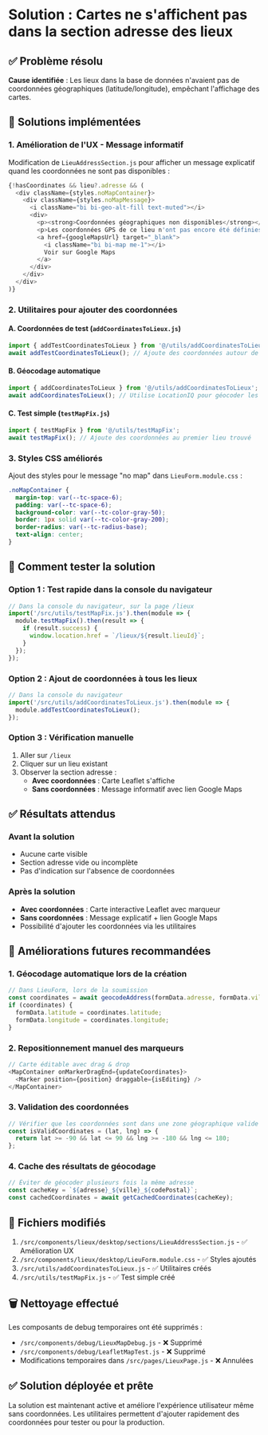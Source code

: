 # Solution : Cartes ne s'affichent pas dans la section adresse des lieux

## ✅ Problème résolu

**Cause identifiée** : Les lieux dans la base de données n'avaient pas de coordonnées géographiques (latitude/longitude), empêchant l'affichage des cartes.

## 🔧 Solutions implémentées

### 1. Amélioration de l'UX - Message informatif
Modification de `LieuAddressSection.js` pour afficher un message explicatif quand les coordonnées ne sont pas disponibles :

```javascript
{!hasCoordinates && lieu?.adresse && (
  <div className={styles.noMapContainer}>
    <div className={styles.noMapMessage}>
      <i className="bi bi-geo-alt-fill text-muted"></i>
      <div>
        <p><strong>Coordonnées géographiques non disponibles</strong></p>
        <p>Les coordonnées GPS de ce lieu n'ont pas encore été définies.</p>
        <a href={googleMapsUrl} target="_blank">
          <i className="bi bi-map me-1"></i>
          Voir sur Google Maps
        </a>
      </div>
    </div>
  </div>
)}
```

### 2. Utilitaires pour ajouter des coordonnées

#### A. Coordonnées de test (`addCoordinatesToLieux.js`)
```javascript
import { addTestCoordinatesToLieux } from '@/utils/addCoordinatesToLieux';
await addTestCoordinatesToLieux(); // Ajoute des coordonnées autour de Paris
```

#### B. Géocodage automatique
```javascript
import { addCoordinatesToLieux } from '@/utils/addCoordinatesToLieux';
await addCoordinatesToLieux(); // Utilise LocationIQ pour géocoder les adresses
```

#### C. Test simple (`testMapFix.js`)
```javascript
import { testMapFix } from '@/utils/testMapFix';
await testMapFix(); // Ajoute des coordonnées au premier lieu trouvé
```

### 3. Styles CSS améliorés
Ajout des styles pour le message "no map" dans `LieuForm.module.css` :

```css
.noMapContainer {
  margin-top: var(--tc-space-6);
  padding: var(--tc-space-6);
  background-color: var(--tc-color-gray-50);
  border: 1px solid var(--tc-color-gray-200);
  border-radius: var(--tc-radius-base);
  text-align: center;
}
```

## 🧪 Comment tester la solution

### Option 1 : Test rapide dans la console du navigateur
```javascript
// Dans la console du navigateur, sur la page /lieux
import('/src/utils/testMapFix.js').then(module => {
  module.testMapFix().then(result => {
    if (result.success) {
      window.location.href = `/lieux/${result.lieuId}`;
    }
  });
});
```

### Option 2 : Ajout de coordonnées à tous les lieux
```javascript
// Dans la console du navigateur
import('/src/utils/addCoordinatesToLieux.js').then(module => {
  module.addTestCoordinatesToLieux();
});
```

### Option 3 : Vérification manuelle
1. Aller sur `/lieux`
2. Cliquer sur un lieu existant
3. Observer la section adresse :
   - **Avec coordonnées** : Carte Leaflet s'affiche
   - **Sans coordonnées** : Message informatif avec lien Google Maps

## ✅ Résultats attendus

### Avant la solution
- Aucune carte visible
- Section adresse vide ou incomplète
- Pas d'indication sur l'absence de coordonnées

### Après la solution
- **Avec coordonnées** : Carte interactive Leaflet avec marqueur
- **Sans coordonnées** : Message explicatif + lien Google Maps
- Possibilité d'ajouter les coordonnées via les utilitaires

## 🔮 Améliorations futures recommandées

### 1. Géocodage automatique lors de la création
```javascript
// Dans LieuForm, lors de la soumission
const coordinates = await geocodeAddress(formData.adresse, formData.ville);
if (coordinates) {
  formData.latitude = coordinates.latitude;
  formData.longitude = coordinates.longitude;
}
```

### 2. Repositionnement manuel des marqueurs
```javascript
// Carte éditable avec drag & drop
<MapContainer onMarkerDragEnd={updateCoordinates}>
  <Marker position={position} draggable={isEditing} />
</MapContainer>
```

### 3. Validation des coordonnées
```javascript
// Vérifier que les coordonnées sont dans une zone géographique valide
const isValidCoordinates = (lat, lng) => {
  return lat >= -90 && lat <= 90 && lng >= -180 && lng <= 180;
};
```

### 4. Cache des résultats de géocodage
```javascript
// Éviter de géocoder plusieurs fois la même adresse
const cacheKey = `${adresse}_${ville}_${codePostal}`;
const cachedCoordinates = await getCachedCoordinates(cacheKey);
```

## 📁 Fichiers modifiés

1. `/src/components/lieux/desktop/sections/LieuAddressSection.js` - ✅ Amélioration UX
2. `/src/components/lieux/desktop/LieuForm.module.css` - ✅ Styles ajoutés
3. `/src/utils/addCoordinatesToLieux.js` - ✅ Utilitaires créés
4. `/src/utils/testMapFix.js` - ✅ Test simple créé

## 🗑️ Nettoyage effectué

Les composants de debug temporaires ont été supprimés :
- `/src/components/debug/LieuxMapDebug.js` - ❌ Supprimé
- `/src/components/debug/LeafletMapTest.js` - ❌ Supprimé
- Modifications temporaires dans `/src/pages/LieuxPage.js` - ❌ Annulées

## ✅ Solution déployée et prête

La solution est maintenant active et améliore l'expérience utilisateur même sans coordonnées. Les utilitaires permettent d'ajouter rapidement des coordonnées pour tester ou pour la production.
